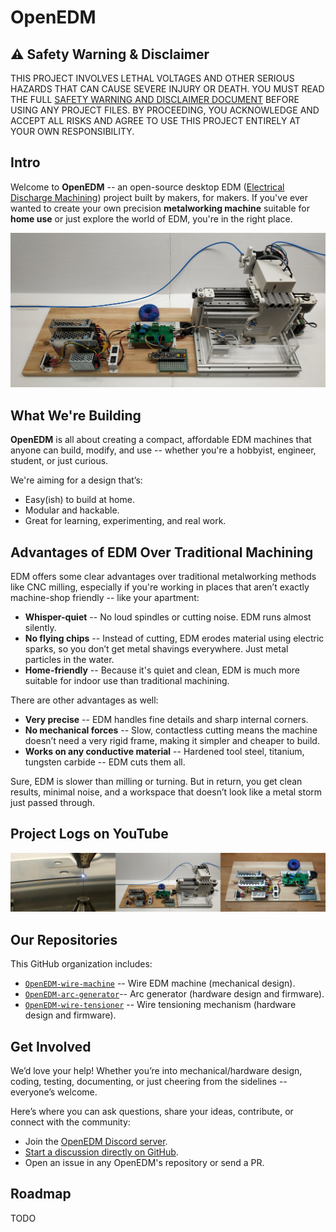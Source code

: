 # OpenEDM

## ⚠️ Safety Warning & Disclaimer

THIS PROJECT INVOLVES LETHAL VOLTAGES AND OTHER SERIOUS HAZARDS THAT CAN CAUSE SEVERE INJURY OR DEATH. YOU MUST READ THE FULL [SAFETY WARNING AND DISCLAIMER DOCUMENT](https://github.com/OpenEDM/.github/blob/main/docs/SAFETY_WARNING_AND_DISCLAIMER.md) BEFORE USING ANY PROJECT FILES. BY PROCEEDING, YOU ACKNOWLEDGE AND ACCEPT ALL RISKS AND AGREE TO USE THIS PROJECT ENTIRELY AT YOUR OWN RESPONSIBILITY.

## Intro

Welcome to **OpenEDM** -- an open-source desktop EDM ([Electrical Discharge Machining](https://en.wikipedia.org/wiki/Electrical_discharge_machining)) project built by makers, for makers. If you've ever wanted to create your own precision **metalworking machine** suitable for **home use** or just explore the world of EDM, you're in the right place.

![](https://github.com/OpenEDM/.github/blob/main/images/wire_edm_machine.jpg)

## What We're Building

**OpenEDM** is all about creating a compact, affordable EDM machines that anyone can build, modify, and use -- whether you're a hobbyist, engineer, student, or just curious.

We're aiming for a design that’s:

- Easy(ish) to build at home.
- Modular and hackable.
- Great for learning, experimenting, and real work.

## Advantages of EDM Over Traditional Machining

EDM offers some clear advantages over traditional metalworking methods like CNC milling, especially if you're working in places that aren’t exactly machine-shop friendly -- like your apartment:

- **Whisper-quiet** -- No loud spindles or cutting noise. EDM runs almost silently.
- **No flying chips** -- Instead of cutting, EDM erodes material using electric sparks, so you don’t get metal shavings everywhere. Just metal particles in the water.
- **Home-friendly** -- Because it's quiet and clean, EDM is much more suitable for indoor use than traditional machining.

There are other advantages as well:

- **Very precise** -- EDM handles fine details and sharp internal corners.
- **No mechanical forces** -- Slow, contactless cutting means the machine doesn’t need a very rigid frame, making it simpler and cheaper to build.
- **Works on any conductive material** -- Hardened tool steel, titanium, tungsten carbide -- EDM cuts them all.

Sure, EDM is slower than milling or turning. But in return, you get clean results, minimal noise, and a workspace that doesn’t look like a metal storm just passed through.

## Project Logs on YouTube

[![](https://github.com/OpenEDM/.github/blob/main/images/youtube_playlist_thumbnails.jpg)](https://www.youtube.com/@OpenEDM)

## Our Repositories

This GitHub organization includes:

- [`OpenEDM-wire-machine`](https://github.com/OpenEDM/OpenEDM-wire-machine) -- Wire EDM machine (mechanical design).
- [`OpenEDM-arc-generator`](https://github.com/OpenEDM/OpenEDM-arc-generator)-- Arc generator (hardware design and firmware).
- [`OpenEDM-wire-tensioner`](https://github.com/OpenEDM/OpenEDM-wire-tensioner) -- Wire tensioning mechanism (hardware design and firmware).

## Get Involved

We’d love your help! Whether you’re into mechanical/hardware design, coding, testing, documenting, or just cheering from the sidelines -- everyone’s welcome.

Here’s where you can ask questions, share your ideas, contribute, or connect with the community:

- Join the [OpenEDM Discord server](https://discord.gg/fvSaYB3cFr).
- [Start a discussion directly on GitHub](https://github.com/orgs/OpenEDM/discussions).
- Open an issue in any OpenEDM's repository or send a PR.

## Roadmap

TODO
